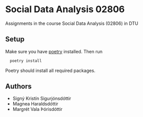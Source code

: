 # Social Data Analysis 02806
Assignments in the course Social Data Analysis (02806) in DTU

## Setup
Make sure you have [poetry](https://python-poetry.org/) installed.
Then run

```sh
  poetry install
```
Poetry should install all required packages.

## Authors
- Signý Kristín Sigurjónsdóttir
- Magnea Haraldsdóttir
- Margrét Vala Þórisdóttir
